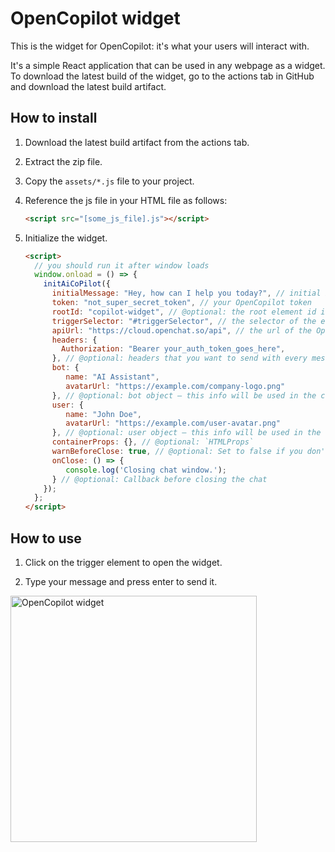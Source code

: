 # OpenCopilot widget

This is the widget for OpenCopilot: it's what your users will interact with.

It's a simple React application that can be used in any webpage as a widget. To download the latest build of the widget, go to the actions tab in GitHub and download the latest build artifact.

## How to install

1. Download the latest build artifact from the actions tab.

2. Extract the zip file.

3. Copy the `assets/*.js` file to your project.

4. Reference the js file in your HTML file as follows:

   ```html
   <script src="[some_js_file].js"></script>
   ```

5. Initialize the widget.

   ```html
   <script>
     // you should run it after window loads
     window.onload = () => {
       initAiCoPilot({
         initialMessage: "Hey, how can I help you today?", // initial bot message
         token: "not_super_secret_token", // your OpenCopilot token
         rootId: "copilot-widget", // @optional: the root element id in which the widget will mount on
         triggerSelector: "#triggerSelector", // the selector of the element that will trigger the widget on click
         apiUrl: "https://cloud.openchat.so/api", // the url of the OpenCopilot api.
         headers: {
           Authorization: "Bearer your_auth_token_goes_here",
         }, // @optional: headers that you want to send with every message request
         bot: {
            name: "AI Assistant",
            avatarUrl: "https://example.com/company-logo.png"
         }, // @optional: bot object – this info will be used in the chat
         user: {
            name: "John Doe",
            avatarUrl: "https://example.com/user-avatar.png"
         }, // @optional: user object – this info will be used in the chat
         containerProps: {}, // @optional: `HTMLProps`
         warnBeforeClose: true, // @optional: Set to false if you don't want to warn the user before closing the chat
         onClose: () => {
            console.log('Closing chat window.');
         } // @optional: Callback before closing the chat
       });
     };
   </script>
   ```

## How to use

1. Click on the trigger element to open the widget.

2. Type your message and press enter to send it.

<img width="394" alt="OpenCopilot widget" src="https://github.com/openchatai/OpenCopilot/assets/32633162/77b30faa-c59e-4a3a-821a-d14a61a49a65">
